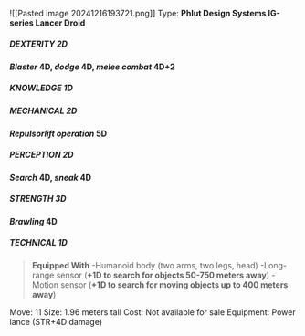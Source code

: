 ![[Pasted image 20241216193721.png]]
Type: **Phlut Design Systems IG-series Lancer Droid**
##### DEXTERITY 2D
***Blaster* 4D, *dodge* 4D, *melee combat* 4D+2**
##### KNOWLEDGE 1D
##### MECHANICAL 2D
***Repulsorlift operation* 5D**
##### PERCEPTION 2D
***Search* 4D, *sneak* 4D**
##### STRENGTH 3D
***Brawling* 4D**
##### TECHNICAL 1D

> **Equipped With**
> -Humanoid body (two arms, two legs, head)
> -Long-range sensor (**+1D to search for objects 50-750 meters away**)
> -Motion sensor (**+1D to search for moving objects up to 400 meters away**)

Move: 11
Size: 1.96 meters tall
Cost: Not available for sale
Equipment: Power lance (STR+4D damage)
